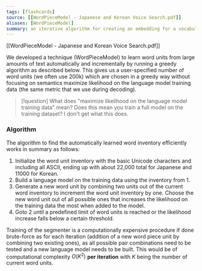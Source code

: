 ```yaml
---
tags: [flashcards]
source: [[WordPieceModel - Japanese and Korean Voice Search.pdf]]
aliases: [WordPieceModel]
summary: an iterative algorithm for creating an embedding for a vocabulary
---
```


[[WordPieceModel - Japanese and Korean Voice Search.pdf]]

We developed a technique (WordPieceModel) to learn word units from large amounts of text automatically and incrementally by running a greedy algorithm as described below. This gives us a user-specified number of word units (we often use 200k) which are chosen in a greedy way without focusing on semantics maximize likelihood on the language model training data (the same metric that we use during decoding).

> [!question] What does "maximize likelihood on the language model training data" mean?
> Does this mean you train a full model on the training dataset? I don't get what this does.

### Algorithm
The algorithm to find the automatically learned word inventory efficiently works in summary as follows:
1. Initialize the word unit inventory with the basic Unicode characters and including all ASCII, ending up with about 22,000 total for Japanese and 11000 for Korean.
2. Build a language model on the training data using the inventory from 1.
3. Generate a new word unit by combining two units out of the current word inventory to increment the word unit inventory by one. Choose the new word unit out of all possible ones that increases the likelihood on the training data the most when added to the model.
4. Goto 2 until a predefined limit of word units is reached or the likelihood increase falls below a certain threshold.

Training of the segmenter is a computationally expensive procedure if done brute-force as for each iteration (addition of a new word piece unit by combining two existing ones), as all possible pair combinations need to be tested and a new language model needs to be built. This would be of computational complexity $O(K^2)$ **per iteration** with $K$ being the number of current word units.